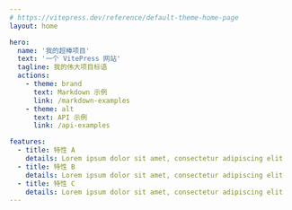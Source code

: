 ```yaml
---
# https://vitepress.dev/reference/default-theme-home-page
layout: home

hero:
  name: '我的超棒项目'
  text: '一个 VitePress 网站'
  tagline: 我的伟大项目标语
  actions:
    - theme: brand
      text: Markdown 示例
      link: /markdown-examples
    - theme: alt
      text: API 示例
      link: /api-examples

features:
  - title: 特性 A
    details: Lorem ipsum dolor sit amet, consectetur adipiscing elit
  - title: 特性 B
    details: Lorem ipsum dolor sit amet, consectetur adipiscing elit
  - title: 特性 C
    details: Lorem ipsum dolor sit amet, consectetur adipiscing elit
---
```

